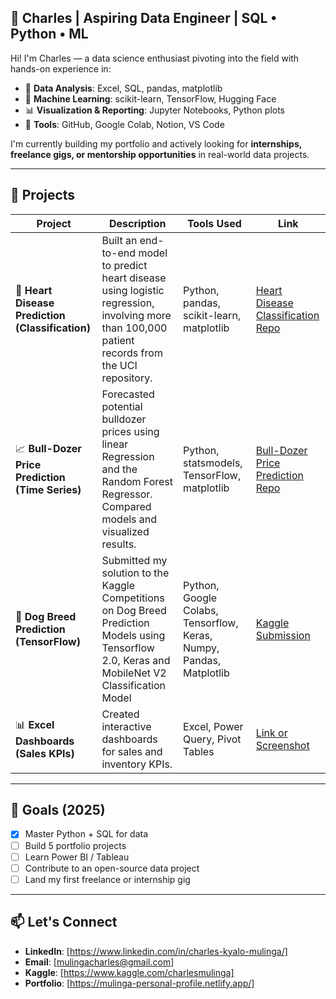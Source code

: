 ## 🧠 Charles | Aspiring Data Engineer | SQL • Python • ML

Hi! I'm Charles — a data science enthusiast pivoting into the field with hands-on experience in:

- 🧮 **Data Analysis**: Excel, SQL, pandas, matplotlib  
- 🤖 **Machine Learning**: scikit-learn, TensorFlow, Hugging Face  
- 📊 **Visualization & Reporting**: Jupyter Notebooks, Python plots  
- 🧰 **Tools**: GitHub, Google Colab, Notion, VS Code  

I'm currently building my portfolio and actively looking for **internships, freelance gigs, or mentorship opportunities** in real-world data projects.

---

## 📂 Projects

| Project | Description | Tools Used | Link |
|--------|-------------|------------|------|
| 🧼 **Heart Disease Prediction (Classification)** | Built an end-to-end model to predict heart disease using logistic regression, involving more than 100,000 patient records from the UCI repository. | Python, pandas, scikit-learn, matplotlib | [Heart Disease Classification Repo](https://github.com/Mulinga/Heart-Disease-Classification) |
| 📈 **Bull-Dozer Price Prediction (Time Series)** | Forecasted potential bulldozer prices using linear Regression and the Random Forest Regressor. Compared models and visualized results. | Python, statsmodels, TensorFlow, matplotlib |[Bull-Dozer Price Prediction Repo](https://github.com/Mulinga/Bulldozer-Price-Prediction) |
| 🧠 **Dog Breed Prediction (TensorFlow)** | Submitted my solution to the Kaggle Competitions on Dog Breed Prediction Models using Tensorflow 2.0, Keras and MobileNet V2 Classification Model | Python, Google Colabs, Tensorflow, Keras, Numpy, Pandas, Matplotlib | [Kaggle Submission](https://www.kaggle.com/competitions/dog-breed-identification-data) |
| 📊 **Excel Dashboards (Sales KPIs)** | Created interactive dashboards for sales and inventory KPIs. | Excel, Power Query, Pivot Tables | [Link or Screenshot](#) |

---

## 🚀 Goals (2025)

- [x] Master Python + SQL for data  
- [ ] Build 5 portfolio projects  
- [ ] Learn Power BI / Tableau  
- [ ] Contribute to an open-source data project  
- [ ] Land my first freelance or internship gig  

---

## 📫 Let's Connect

- **LinkedIn**: [https://www.linkedin.com/in/charles-kyalo-mulinga/]
- **Email**: [mulingacharles@gmail.com]
- **Kaggle**: [https://www.kaggle.com/charlesmulinga]
- **Portfolio**: [https://mulinga-personal-profile.netlify.app/]
